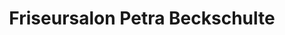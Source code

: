 ---
title: "Friseursalon Petra Beckschulte"
url: /lippstadt/friseursalon-petra-beckschulte/
shop: Friseur
---